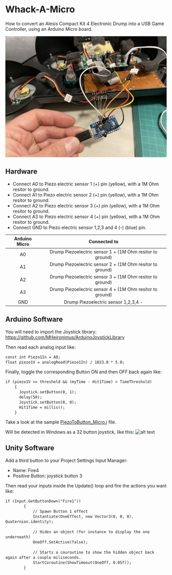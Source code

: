 # Whack-A-Micro
How to convert an Alesis Compact Kit 4 Electronic Drump into a USB Game Controller, using an Arduino Micro board.

![alt text](https://raw.githubusercontent.com/cvasquez-github/Whack-A-Micro/main/IMG-3058.JPG)

## Hardware
- Connect A0 to Piezo electric sensor 1 (+) pin (yellow), with a 1M Ohm resitor to ground.
- Connect A1 to Piezo electric sensor 2 (+) pin (yellow), with a 1M Ohm resitor to ground.
- Connect A2 to Piezo electric sensor 3 (+) pin (yellow), with a 1M Ohm resitor to ground.
- Connect A3 to Piezo electric sensor 4 (+) pin (yellow), with a 1M Ohm resitor to ground.
- Connect GND to Piezo electric sensor 1,2,3 and 4 (-) (blue) pin.

| Arduino Micro   | Connected to                                              |
| :-------------: | :-------------:                                           |
| A0              | Drump Piezoelectric sensor 1 + (1M Ohm resitor to ground) |
| A1              | Drump Piezoelectric sensor 2 + (1M Ohm resitor to ground) |
| A2              | Drump Piezoelectric sensor 3 + (1M Ohm resitor to ground) |
| A3              | Drump Piezoelectric sensor 4 + (1M Ohm resitor to ground) |
| GND             | Drump Piezoelectric sensor 1,2,3,4 -                      |

## Arduino Software
You will need to import the Joystick library: https://github.com/MHeironimus/ArduinoJoystickLibrary

Then read each analog input like:
```
const int Piezo1In = A0;
float piezo1V = analogRead(Piezo1In) / 1023.0 * 5.0;
```

Finally, toggle the corresponding Button ON and then OFF back again like:
```
if (piezo1V >= threshold && (myTime - Hit1Time) > TimeThreshold) 
    {
      Joystick.setButton(0, 1);
      delay(50);
      Joystick.setButton(0, 0);
      Hit1Time = millis();
    }
```
Take a look at the sample [PiezoToButton_Micro.i](https://github.com/cvasquez-github/Whack-A-Micro/blob/main/PiezoToButton_Micro.ino) file.

Will be detected in Windows as a 32 button joystick, like this:
![alt text]([https://raw.githubusercontent.com/cvasquez-github/Whack-A-Micro/main/Micro-Joystick.JPG)

## Unity Software
Add a third button to your Project Settings Input Manager:
- Name: Fire4
- Positive Button: joystick button 3

Then read your inputs inside the Update() loop and fire the actions you want like:
```
if (Input.GetButtonDown("Fire1"))
        {
            // Spawn Button 1 effect
            Instantiate(OneEffect, new Vector3(0, 0, 0), Quaternion.identity);

            // Hides an object (for instance to display the one underneath)
            OneOff.SetActive(false);

            // Starts a couroutine to show the hidden object back again after a couple miliseconds.
            StartCoroutine(ShowTimeout(OneOff, 0.05f));
        }
```
